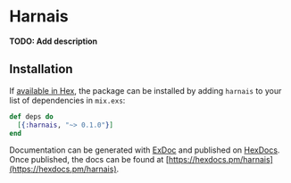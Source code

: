 # Harnais

**TODO: Add description**

## Installation

If [available in Hex](https://hex.pm/docs/publish), the package can be installed
by adding `harnais` to your list of dependencies in `mix.exs`:

```elixir
def deps do
  [{:harnais, "~> 0.1.0"}]
end
```

Documentation can be generated with [ExDoc](https://github.com/elixir-lang/ex_doc)
and published on [HexDocs](https://hexdocs.pm). Once published, the docs can
be found at [https://hexdocs.pm/harnais](https://hexdocs.pm/harnais).

